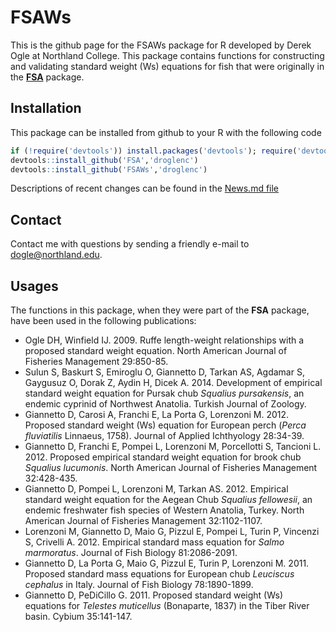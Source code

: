 FSAWs
=====

This is the github page for the FSAWs package for R developed by Derek Ogle at Northland College.  This package contains functions for constructing and validating standard weight (Ws) equations for fish that were originally in the **[FSA](http://fishr.wordpress.com/fsa/)** package.  

## Installation
This package can be installed from github to your R with the following code

```r
if (!require('devtools')) install.packages('devtools'); require('devtools')
devtools::install_github('FSA','droglenc')
devtools::install_github('FSAWs','droglenc')
```

Descriptions of recent changes can be found in the [News.md file](https://github.com/droglenc/FSAWs/blob/master/NEWS.md)

## Contact
Contact me with questions by sending a friendly e-mail to <dogle@northland.edu>.

## Usages
The functions in this package, when they were part of the **FSA** package, have been used in the following publications:

* Ogle DH, Winfield IJ.  2009.  Ruffe length-weight relationships with a proposed standard weight equation.  North American Journal of Fisheries Management 29:850-85.
* Sulun S, Baskurt S, Emiroglu O, Giannetto D, Tarkan AS, Agdamar S, Gaygusuz O,  Dorak Z, Aydin H, Dicek A.  2014.  Development of empirical standard weight equation for Pursak chub _Squalius pursakensis_, an endemic cyprinid of Northwest Anatolia.  Turkish Journal of Zoology.
* Giannetto D, Carosi A, Franchi E, La Porta G, Lorenzoni M. 2012. Proposed standard weight (Ws) equation for European perch (_Perca fluviatilis_ Linnaeus, 1758). Journal of Applied Ichthyology 28:34-39.
* Giannetto D, Franchi E, Pompei L, Lorenzoni M, Porcellotti S, Tancioni L. 2012. Proposed empirical standard weight equation for brook chub _Squalius lucumonis_. North American Journal of Fisheries Management 32:428-435.
* Giannetto D, Pompei L, Lorenzoni M, Tarkan AS. 2012. Empirical standard weight equation for the Aegean Chub _Squalius fellowesii_, an endemic freshwater fish species of Western Anatolia, Turkey.  North American Journal of Fisheries Management 32:1102-1107. 
* Lorenzoni M, Giannetto D, Maio G, Pizzul E, Pompei L, Turin P, Vincenzi S, Crivelli A. 2012. Empirical standard mass equation for _Salmo marmoratus_. Journal of Fish Biology  81:2086-2091. 
* Giannetto D, La Porta G, Maio G, Pizzul E, Turin P, Lorenzoni M. 2011. Proposed standard mass equations for European chub _Leuciscus cephalus_ in Italy. Journal of Fish Biology 78:1890-1899.
* Giannetto D, PeDiCillo G. 2011. Proposed standard weight (Ws) equations for _Telestes muticellus_ (Bonaparte, 1837) in the Tiber River basin.  Cybium 35:141-147.
